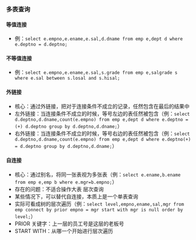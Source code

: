 ### 多表查询
#### 等值连接
* 例：`select e.empno,e.ename,e.sal,d.dname from emp e,dept d where e.deptno = d.deptno;`

#### 不等值连接
* 例：`select e.empno,e.ename,e.sal,s.grade from emp e,salgrade s where e.sal between s.losal and s.hisal;`

#### 外链接
* 核心：通过外链接，把对于连接条件不成立的记录，任然包含在最后的结果中
* 左外链接：当连接条件不成立的时候，等号左边的表任然被包含（例：`select d.deptno,d.dname,count(e.empno) from emp e,dept d where e.deptno =(+) d.deptno group by d.deptno,d.dname;`）
* 右外链接：当连接条件不成立的时候，等号右边的表任然被包含（例：`select d.deptno,d.dname,count(e.empno) from emp e,dept d where e.deptno(+) = d.deptno group by d.deptno,d.dname;`）

#### 自连接
* 核心：通过别名，将同一张表视为多张表（例：`select e.ename,b.ename from emp e,emp b where e.mgr=b.empno;`）
* 存在的问题：不适合操作大表
层次查询
* 某些情况下，可以替代自连接，本质上是一个单表查询
* 实际可看成树的层次遍历（例：`select level,empno,ename,sal,mgr from emp connect by prior empno = mgr start with mgr is null order by level;`）
* PRIOR 关键字：上一层的员工号是这层的老板号
* START WITH：从哪一个开始进行层次遍历